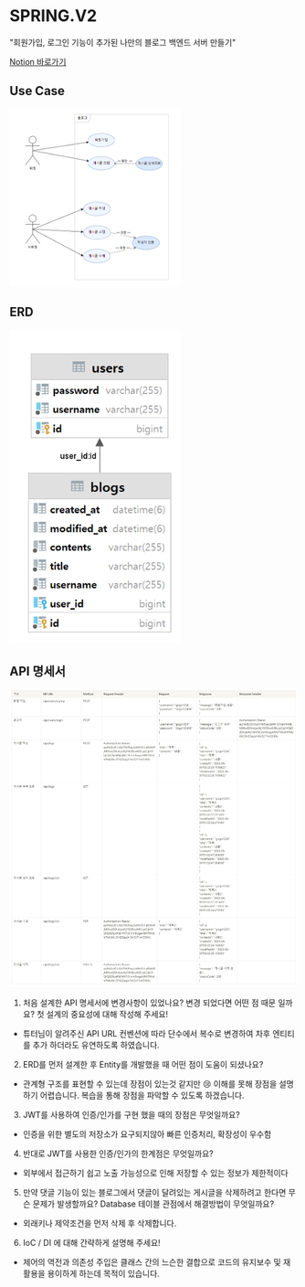 # SPRING.V2
"회원가입, 로그인 기능이 추가된 나만의 블로그 백엔드 서버 만들기"

[Notion 바로가기](https://www.notion.so/verdureko/Spring-Lv-2-56f847ca73f34fd691bbc29659018c0a)


## Use Case

   <img src="./res/UseCase.PNG" width="300" alt="회원가입">

## ERD

   <img src="res/erd.PNG" width="300" alt="ERD">


## API 명세서

   <img src="res/api.PNG" width="750" alt="ERD">

1. 처음 설계한 API 명세서에 변경사항이 있었나요?
   변경 되었다면 어떤 점 때문 일까요? 첫 설계의 중요성에 대해 작성해 주세요! 
- 튜터님이 알려주신 API URL 컨벤션에 따라 단수에서 복수로 변경하여 차후 엔티티를 추가 하더라도 유연하도록 하였습니다.
2. ERD를 먼저 설계한 후 Entity를 개발했을 때 어떤 점이 도움이 되셨나요?
- 관계형 구조를 표현할 수 있는데 장점이 있는것 같지만 😢 이해를 못해 장점을 설명하기 어렵습니다. 복습을 통해 장점을 파악할 수 있도록 하겠습니다.
3. JWT를 사용하여 인증/인가를 구현 했을 때의 장점은 무엇일까요?
- 인증을 위한 별도의 저장소가 요구되지않아 빠른 인증처리, 확장성이 우수함
4. 반대로 JWT를 사용한 인증/인가의 한계점은 무엇일까요?
- 외부에서 접근하기 쉽고 노출 가능성으로 인해 저장할 수 있는 정보가 제한적이다
5. 만약 댓글 기능이 있는 블로그에서 댓글이 달려있는 게시글을 삭제하려고 한다면 무슨 문제가 발생할까요? Database 테이블 관점에서 해결방법이 무엇일까요?
- 외래키나 제약조건을 먼저 삭제 후 삭제합니다.
6. IoC / DI 에 대해 간략하게 설명해 주세요!
- 제어의 역전과 의존성 주입은 클래스 간의 느슨한 결합으로 코드의 유지보수 및 재활용을 용이하게 하는데 목적이 있습니다. 
